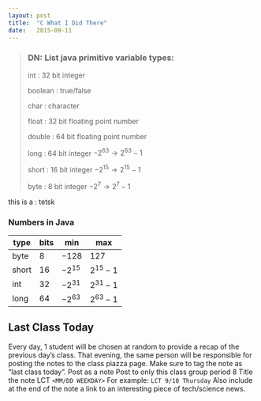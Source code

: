 ```yaml
---
layout: post
title:  "C What I Did There"
date:   2015-09-11
---
```

> ### DN: List java primitive variable types:
>
> int
> : 32 bit integer
>
> boolean
> : true/false
>
> char
> : character
>
> float
> : 32 bit floating point number
>
> double
> : 64 bit floating point number
>
> long
> : 64 bit integer $-2^{63} \to 2^{63} - 1$
>
> short
> : 16 bit integer $-2^{15} \to 2^{15} - 1$
>
> byte
> : 8 bit integer $-2^7 \to 2^7 - 1$

this is a
: tetsk

### Numbers in Java

 type   | bits   | min        | max
------- | ------ | ---------- | -----------
 byte   | 8      | $-128$     | $127$
 short  | 16     | $-2^{15}$  | $2^{15}-1$
 int    | 32     | $-2^{31}$  | $2^{31}-1$
 long   | 64     | $-2^{63}$  | $2^{63}-1$

## Last Class Today
Every day, 1 student will be chosen at random to provide a recap of the previous day’s class.
That evening, the same person will be responsible for posting the notes to the class piazza page. Make sure to tag the note as “last class today”.
Post as a note
Post to only this class group period 8
Title the note LCT `<MM/DD WEEKDAY>`
For example: `LCT 9/10 Thursday`
Also include at the end of the note a link to an interesting piece of tech/science news.

